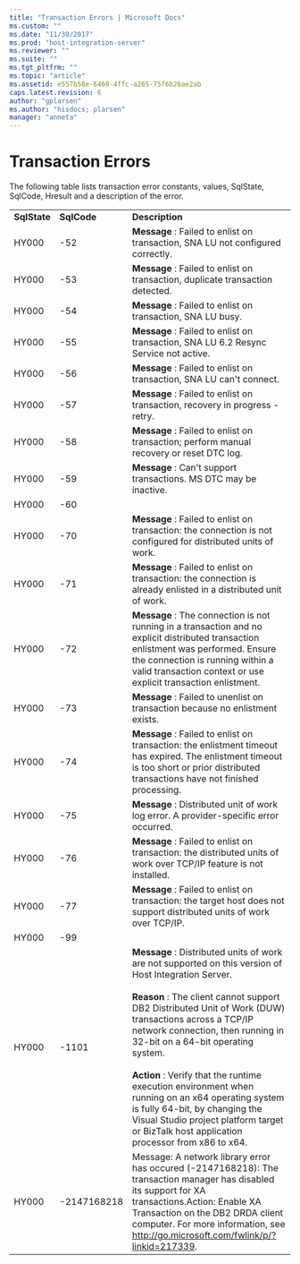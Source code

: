 ```yaml
---
title: "Transaction Errors | Microsoft Docs"
ms.custom: ""
ms.date: "11/30/2017"
ms.prod: "host-integration-server"
ms.reviewer: ""
ms.suite: ""
ms.tgt_pltfrm: ""
ms.topic: "article"
ms.assetid: e557b58e-6469-4ffc-a265-75f6b26ae2ab
caps.latest.revision: 6
author: "gplarsen"
ms.author: "hisdocs; plarsen"
manager: "anneta"
---
```

# Transaction Errors
The following table lists transaction error constants, values, SqlState, SqlCode, Hresult and a description of the error.  


|              |             |                                                                                                                                                                                                                                                                                                                                                                                                                                                                                                                                                |
|--------------|-------------|------------------------------------------------------------------------------------------------------------------------------------------------------------------------------------------------------------------------------------------------------------------------------------------------------------------------------------------------------------------------------------------------------------------------------------------------------------------------------------------------------------------------------------------------|
| **SqlState** | **SqlCode** |                                                                                                                                                                                                                                                                **Description**                                                                                                                                                                                                                                                                 |
|    HY000     |     -52     |                                                                                                                                                                                                                                **Message** : Failed to enlist on transaction, SNA LU not configured correctly.                                                                                                                                                                                                                                 |
|    HY000     |     -53     |                                                                                                                                                                                                                                 **Message** : Failed to enlist on transaction, duplicate transaction detected.                                                                                                                                                                                                                                 |
|    HY000     |     -54     |                                                                                                                                                                                                                                          **Message** : Failed to enlist on transaction, SNA LU busy.                                                                                                                                                                                                                                           |
|    HY000     |     -55     |                                                                                                                                                                                                                              **Message** : Failed to enlist on transaction, SNA LU 6.2 Resync Service not active.                                                                                                                                                                                                                              |
|    HY000     |     -56     |                                                                                                                                                                                                                                      **Message** : Failed to enlist on transaction, SNA LU can't connect.                                                                                                                                                                                                                                      |
|    HY000     |     -57     |                                                                                                                                                                                                                                  **Message** : Failed to enlist on transaction, recovery in progress - retry.                                                                                                                                                                                                                                  |
|    HY000     |     -58     |                                                                                                                                                                                                                            **Message** : Failed to enlist on transaction; perform manual recovery or reset DTC log.                                                                                                                                                                                                                            |
|    HY000     |     -59     |                                                                                                                                                                                                                                       **Message** : Can't support transactions. MS DTC may be inactive.                                                                                                                                                                                                                                        |
|    HY000     |     -60     |                                                                                                                                                                                                                                                                                                                                                                                                                                                                                                                                                |
|    HY000     |     -70     |                                                                                                                                                                                                                 **Message** : Failed to enlist on transaction: the connection is not configured for distributed units of work.                                                                                                                                                                                                                 |
|    HY000     |     -71     |                                                                                                                                                                                                                **Message** : Failed to enlist on transaction: the connection is already enlisted in a distributed unit of work.                                                                                                                                                                                                                |
|    HY000     |     -72     |                                                                                                                                                   **Message** : The connection is not running in a transaction and no explicit distributed transaction enlistment was performed. Ensure the connection is running within a valid transaction context or use explicit transaction enlistment.                                                                                                                                                   |
|    HY000     |     -73     |                                                                                                                                                                                                                                 **Message** : Failed to unenlist on transaction because no enlistment exists.                                                                                                                                                                                                                                  |
|    HY000     |     -74     |                                                                                                                                                                             **Message** : Failed to enlist on transaction: the enlistment timeout has expired. The enlistment timeout is too short or prior distributed transactions have not finished processing.                                                                                                                                                                             |
|    HY000     |     -75     |                                                                                                                                                                                                                             **Message** : Distributed unit of work log error. A provider-specific error occurred.                                                                                                                                                                                                                              |
|    HY000     |     -76     |                                                                                                                                                                                                               **Message** : Failed to enlist on transaction: the distributed units of work over TCP/IP feature is not installed.                                                                                                                                                                                                               |
|    HY000     |     -77     |                                                                                                                                                                                                             **Message** : Failed to enlist on transaction: the target host does not support distributed units of work over TCP/IP.                                                                                                                                                                                                             |
|    HY000     |     -99     |                                                                                                                                                                                                                                                                                                                                                                                                                                                                                                                                                |
|    HY000     |    -1101    | **Message** : Distributed units of work are not supported on this version of Host Integration Server.<br /><br /> **Reason** : The client cannot support DB2 Distributed Unit of Work (DUW) transactions across a TCP/IP network connection, then running in 32-bit on a 64-bit operating system.<br /><br /> **Action** : Verify that the runtime execution environment when running on an x64 operating system is fully 64-bit, by changing the Visual Studio project platform target or BizTalk host application processor from x86 to x64. |
|    HY000     | -2147168218 |                                                                                                                                   Message: A network library error has occured (-2147168218): The transaction manager has disabled its support for XA transactions.Action: Enable XA Transaction on the DB2 DRDA client computer. For more information, see http://go.microsoft.com/fwlink/p/?linkid=217339.                                                                                                                                   |


